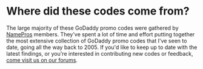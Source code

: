 # Where did these codes come from? #

The large majority of these GoDaddy promo codes were gathered by [NamePros](https://www.namepros.com/) members.  They've spent a lot of time and effort putting together the most extensive collection of GoDaddy promo codes that I've seen to date, going all the way back to 2005.  If you'd like to keep up to date with the latest findings, or you're interested in contributing new codes or feedback, [come visit us on our forums](https://www.namepros.com/domain-name-discussion/577802-godaddy-discount-codes.html).
